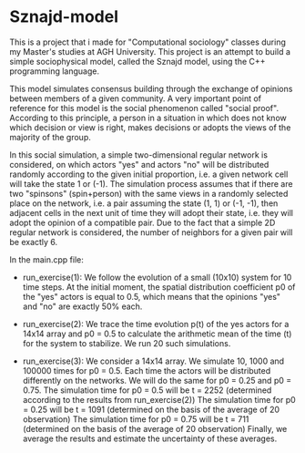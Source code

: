 # Sznajd-model

This is a project that i made for "Computational sociology" classes during my Master's studies at AGH University.
This project is an attempt to build a simple sociophysical model, called the Sznajd model, using the C++ programming language.

This model simulates consensus building through the exchange of opinions between members of a given community. A very important point of reference for this model is the social phenomenon called "social proof". According to this principle, a person in a situation in which
does not know which decision or view is right, makes decisions or adopts the views of the majority of the group.

In this social simulation, a simple two-dimensional regular network is considered, on which actors "yes" and actors "no" will be distributed randomly according to the given initial proportion, i.e. a given network cell will take the state 1 or (-1). The simulation process assumes that if there are two "spinsons" (spin+person) with the same views in a randomly selected place on the network, i.e. a pair assuming the state (1, 1) or (-1, -1), then adjacent cells in the next unit of time they will adopt their state, i.e. they will adopt the opinion of a compatible pair. Due to the fact that a simple 2D regular network is considered, the number of neighbors for a given pair will be exactly 6.


In the main.cpp file:

- run_exercise(1):
We follow the evolution of a small (10x10) system for 10 time steps. At the initial moment, the spatial distribution coefficient p0 of the "yes" actors is equal to 0.5, which means that the opinions "yes" and "no" are exactly 50% each.

- run_exercise(2):
We trace the time evolution p(t) of the yes actors for a 14x14 array and p0 = 0.5 to calculate the arithmetic mean of the time (t) for the system to stabilize. We run 20 such simulations.

- run_exercise(3):
We consider a 14x14 array. We simulate 10, 1000 and 100000 times for p0 = 0.5. Each time the actors will be distributed differently on the networks. We will do the same for p0 = 0.25 and p0 = 0.75.
The simulation time for p0 = 0.5 will be t = 2252 (determined according to the results from run_exercise(2))
The simulation time for p0 = 0.25 will be t = 1091 (determined on the basis of the average of 20
observation)
The simulation time for p0 = 0.75 will be t = 711 (determined on the basis of the average of 20
observation)
Finally, we average the results and estimate the uncertainty of these averages.
